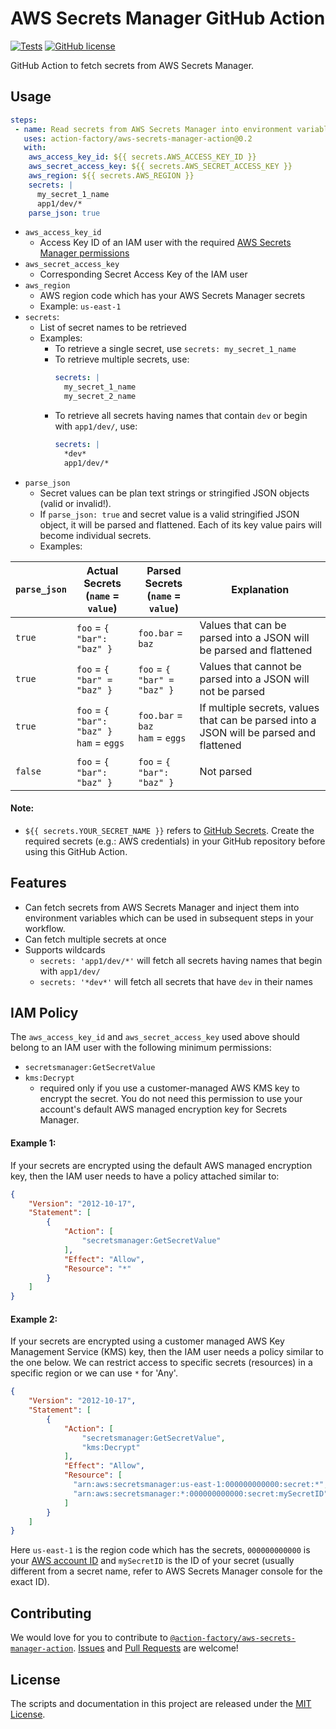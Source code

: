 # AWS Secrets Manager GitHub Action
[![Tests](https://github.com/action-factory/aws-secrets-manager-action/workflows/Tests/badge.svg?branch=master)](https://github.com/action-factory/aws-secrets-manager-action/actions?query=workflow%3A%22Tests%22)
[![GitHub license](https://img.shields.io/badge/license-MIT-blue.svg)](https://github.com/action-factory/aws-secrets-manager-action/blob/master/LICENSE)

GitHub Action to fetch secrets from AWS Secrets Manager. 

## Usage
```yaml
steps:
 - name: Read secrets from AWS Secrets Manager into environment variables
   uses: action-factory/aws-secrets-manager-action@0.2
   with:
    aws_access_key_id: ${{ secrets.AWS_ACCESS_KEY_ID }}
    aws_secret_access_key: ${{ secrets.AWS_SECRET_ACCESS_KEY }}
    aws_region: ${{ secrets.AWS_REGION }}
    secrets: |
      my_secret_1_name
      app1/dev/*
    parse_json: true
```
- `aws_access_key_id`
  - Access Key ID of an IAM user with the required [AWS Secrets Manager permissions](#iam-policy)
- `aws_secret_access_key`
  - Corresponding Secret Access Key of the IAM user
- `aws_region`
  - AWS region code which has your AWS Secrets Manager secrets 
  - Example: `us-east-1`
- `secrets`: 
  - List of secret names to be retrieved
  - Examples:
    - To retrieve a single secret, use `secrets: my_secret_1_name`
    - To retrieve multiple secrets, use: 
      ```yaml
      secrets: |
        my_secret_1_name
        my_secret_2_name
      ```
    - To retrieve all secrets having names that contain `dev` or begin with `app1/dev/`, use:
      ```yaml
      secrets: |
        *dev*
        app1/dev/*
      ```
- `parse_json`
  - Secret values can be plan text strings or stringified JSON objects (valid or invalid!).
  - If `parse_json: true` and secret value is a valid stringified JSON object, it will be parsed and flattened. Each of its key value pairs will become individual secrets.
  - Examples: 

| `parse_json` | Actual Secrets<br>(`name` = `value`)         | Parsed Secrets<br>(`name` = `value`) | Explanation                                                                             |
|--------------|----------------------------------------------|--------------------------------------|-----------------------------------------------------------------------------------------|
| `true`       | `foo` = `{ "bar": "baz" }`                   | `foo.bar` = `baz`                    | Values that can be parsed into a JSON will be parsed and flattened                      |
| `true`       | `foo` = `{ "bar" = "baz" }`                  | `foo` = `{ "bar" = "baz" }`          | Values that cannot be parsed into a JSON will not be parsed                             |
| `true`       | `foo` = `{ "bar": "baz" }`<br>`ham` = `eggs` | `foo.bar` = `baz` <br>`ham` = `eggs` | If multiple secrets, values that can be parsed into a JSON will be parsed and flattened |
| `false`      | `foo` = `{ "bar": "baz" }`                   | `foo` = `{ "bar": "baz" }`           | Not parsed                                                                              |

#### Note:
- `${{ secrets.YOUR_SECRET_NAME }}` refers to [GitHub Secrets](https://help.github.com/en/actions/configuring-and-managing-workflows/creating-and-storing-encrypted-secrets). Create the required secrets (e.g.: AWS credentials) in your GitHub repository before using this GitHub Action.

## Features
- Can fetch secrets from AWS Secrets Manager and inject them into environment variables which can be used in subsequent steps in your workflow. 
- Can fetch multiple secrets at once
- Supports wildcards
  - `secrets: 'app1/dev/*'` will fetch all secrets having names that begin with `app1/dev/`
  - `secrets: '*dev*'` will fetch all secrets that have `dev` in their names

## IAM Policy
The `aws_access_key_id` and `aws_secret_access_key` used above should belong to an IAM user with the following minimum permissions:
- `secretsmanager:GetSecretValue`
- `kms:Decrypt`
  - required only if you use a customer-managed AWS KMS key to encrypt the secret. You do not need this permission to use your account's default AWS managed encryption key for Secrets Manager.

#### Example 1:
 If your secrets are encrypted using the default AWS managed encryption key, then the IAM user needs to have a policy attached similar to:
```json
{
    "Version": "2012-10-17",
    "Statement": [
        {
            "Action": [
                "secretsmanager:GetSecretValue"
            ],
            "Effect": "Allow",
            "Resource": "*"
        }
    ]
}
```

#### Example 2:
 If your secrets are encrypted using a customer managed AWS Key Management Service (KMS) key, then the IAM user needs a policy similar to the one below. We can restrict access to specific secrets (resources) in a specific region or we can use `*` for 'Any'.
```json
{
    "Version": "2012-10-17",
    "Statement": [
        {
            "Action": [
                "secretsmanager:GetSecretValue",
                "kms:Decrypt"
            ],
            "Effect": "Allow",
            "Resource": [
              "arn:aws:secretsmanager:us-east-1:000000000000:secret:*",
              "arn:aws:secretsmanager:*:000000000000:secret:mySecretID"
            ]
        }
    ]
}
```
Here `us-east-1` is the region code which has the secrets, `000000000000` is your [AWS account ID](https://console.aws.amazon.com/billing/home?#/account) and `mySecretID` is the ID of your secret (usually different from a secret name, refer to AWS Secrets Manager console for the exact ID).

## Contributing
We would love for you to contribute to [`@action-factory/aws-secrets-manager-action`](https://github.com/action-factory/aws-secrets-manager-action). [Issues](https://github.com/action-factory/aws-secrets-manager-action/issues) and [Pull Requests](https://github.com/action-factory/aws-secrets-manager-action/pulls) are welcome!

## License
The scripts and documentation in this project are released under the [MIT License](https://github.com/action-factory/aws-secrets-manager-action/blob/master/LICENSE).